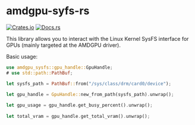 # amdgpu-syfs-rs
[![Crates.io](https://img.shields.io/crates/v/amdgpu-sysfs)](https://crates.io/crates/amdgpu-sysfs)
[![Docs.rs](https://docs.rs/amdgpu-sysfs/badge.svg)](https://docs.rs/amdgpu-sysfs/)

This library allows you to interact with the Linux Kernel SysFS interface for GPUs (mainly targeted at the AMDGPU driver). 

Basic usage:

```rust
use amdgpu_sysfs::gpu_handle::GpuHandle;
# use std::path::PathBuf;

let sysfs_path = PathBuf::from("/sys/class/drm/card0/device");

let gpu_handle = GpuHandle::new_from_path(sysfs_path).unwrap();
    
let gpu_usage = gpu_handle.get_busy_percent().unwrap();
    
let total_vram = gpu_handle.get_total_vram().unwrap(); 
```
